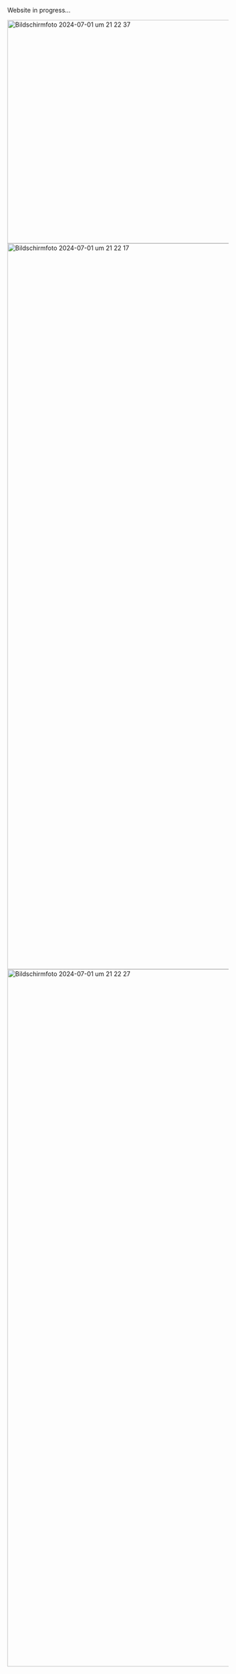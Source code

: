 Website in progress...


<img width="509" alt="Bildschirmfoto 2024-07-01 um 21 22 37" src="https://github.com/martynakiljan/website-blimka-photography/assets/59742201/db7f2bf5-b258-477b-a555-8576b0b44c59">
<img width="1654" alt="Bildschirmfoto 2024-07-01 um 21 22 17" src="https://github.com/martynakiljan/website-blimka-photography/assets/59742201/fb5fab6d-9cd0-4c6c-a38f-4766c1b11008">
<img width="1589" alt="Bildschirmfoto 2024-07-01 um 21 22 27" src="https://github.com/martynakiljan/website-blimka-photography/assets/59742201/0af124d0-2e85-439e-afab-75c05c57c28e">

